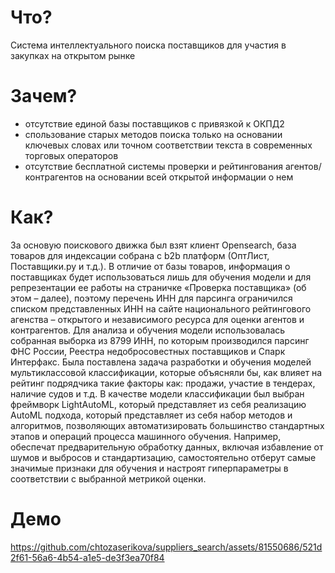 # Что?
Система интеллектуального поиска поставщиков для участия в закупках на открытом рынке

# Зачем?
- отсутствие единой базы поставщиков с привязкой к ОКПД2
- спользование старых методов поиска только на основании ключевых словах или точном соответствии текста в современных торговых операторов
- отсутствие бесплатной системы проверки и рейтингования агентов/контрагентов на основании всей открытой информации о нем

# Как?
За основую поискового движка был взят клиент Opensearch, база товаров для индексации собрана с b2b платформ (ОптЛист, Поставщики.ру и т.д.). В отличие от базы товаров, информация о поставщиках будет использоваться лишь для обучения модели и для репрезентации ее работы на страничке «Проверка поставщика» (об этом – далее), поэтому перечень ИНН для парсинга ограничился списком представленных ИНН на сайте национального рейтингового агенства – открытого и независимого ресурса для оценки агентов и контрагентов. Для анализа и обучения модели использовалась собранная выборка из 8799 ИНН, по которым производился парсинг ФНС России, Реестра недобросовестных поставщиков и Спарк Интерфакс. 
Была поставлена задача разработки и обучения моделей мультиклассовой классификации, которые объясняли бы, как влияет на рейтинг подрядчика такие факторы как: продажи, участие в тендерах, наличие судов и т.д. 
В качестве модели классификации был выбран фреймворк LightAutoML, который представляет из себя реализацию AutoML подхода, который представляет из себя набор методов и алгоритмов, позволяющих автоматизировать большинство стандартных этапов и операций процесса машинного обучения. Например, обеспечат предварительную обработку данных, включая избавление от шумов и выбросов и стандартизацию, самостоятельно отберут самые значимые признаки для обучения и настроят гиперпараметры в соответствии с выбранной метрикой оценки. 

# Демо

https://github.com/chtozaserikova/suppliers_search/assets/81550686/521d2f61-56a6-4b54-a1e5-de3f3ea70f84

